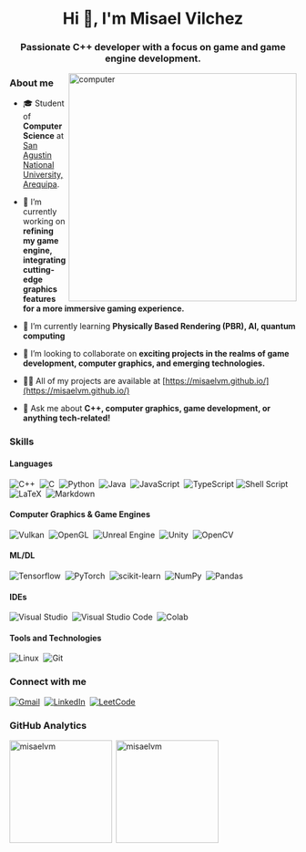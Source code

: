 <!--
**MisaelVM/MisaelVM** is a ✨ _special_ ✨ repository because its `README.md` (this file) appears on your GitHub profile.

Here are some ideas to get you started:

- 🔭 I’m currently working on ...
- 🌱 I’m currently learning ...
- 👯 I’m looking to collaborate on ...
- 🤔 I’m looking for help with ...
- 💬 Ask me about ...
- 📫 How to reach me: ...
- 😄 Pronouns: ...
- ⚡ Fun fact: ...
-->

<h1 align="center">Hi 👋, I'm Misael Vilchez</h1>
<h3 align="center">Passionate C++ developer with a focus on game and game engine development.</h3>

<img align="right" alt="computer" width="400" src="https://lauraehallcom.files.wordpress.com/2023/04/computersunset.gif" />

### About me

- 🎓 Student of **Computer Science** at [San Agustin National University, Arequipa](https://www.unsa.edu.pe/en/).

- 🔭 I’m currently working on **refining my game engine, integrating cutting-edge graphics features for a more immersive gaming experience.**

- 🌱 I’m currently learning **Physically Based Rendering (PBR), AI, quantum computing**

- 👯 I’m looking to collaborate on **exciting projects in the realms of game development, computer graphics, and emerging technologies.**

- 👨‍💻 All of my projects are available at [https://misaelvm.github.io/](https://misaelvm.github.io/)

- 💬 Ask me about **C++, computer graphics, game development, or anything tech-related!**

### Skills

#### Languages

![C++](https://img.shields.io/badge/C%2B%2B-00599C?style=for-the-badge&logo=c%2B%2B&logoColor=white)&nbsp;
![C](https://img.shields.io/badge/C-00599C?style=for-the-badge&logo=c&logoColor=white)&nbsp;
![Python](https://img.shields.io/badge/Python-3776AB?style=for-the-badge&logo=python&logoColor=white)&nbsp;
![Java](https://img.shields.io/badge/Java-ED8B00?style=for-the-badge&logo=openjdk&logoColor=white)&nbsp;
![JavaScript](https://img.shields.io/badge/JavaScript-F7DF1E?style=for-the-badge&logo=javascript&logoColor=black)&nbsp;
![TypeScript](https://img.shields.io/badge/TypeScript-007ACC?style=for-the-badge&logo=typescript&logoColor=white)
![Shell Script](https://img.shields.io/badge/Shell_Script-121011?style=for-the-badge&logo=gnu-bash&logoColor=white)&nbsp;
![LaTeX](https://img.shields.io/badge/latex-%23008080.svg?style=for-the-badge&logo=latex&logoColor=white)&nbsp;
![Markdown](https://img.shields.io/badge/markdown-%23000000.svg?style=for-the-badge&logo=markdown&logoColor=white)

#### Computer Graphics & Game Engines

![Vulkan](https://img.shields.io/badge/vulkan-ac162c?style=for-the-badge&logo=vulkan&logoColor=white)&nbsp;
![OpenGL](https://img.shields.io/badge/OpenGL-%23FFFFFF.svg?style=for-the-badge&logo=opengl)&nbsp;
![Unreal Engine](https://img.shields.io/badge/unrealengine-%23313131.svg?style=for-the-badge&logo=unrealengine&logoColor=white)&nbsp;
![Unity](https://img.shields.io/badge/unity-%23000000.svg?style=for-the-badge&logo=unity&logoColor=white)&nbsp;
![OpenCV](https://img.shields.io/badge/OpenCV-27338e?style=for-the-badge&logo=OpenCV&logoColor=white)

#### ML/DL

![Tensorflow](https://img.shields.io/badge/TensorFlow-FF6F00?style=for-the-badge&logo=tensorflow&logoColor=white)&nbsp;
![PyTorch](https://img.shields.io/badge/PyTorch-%23EE4C2C.svg?style=for-the-badge&logo=PyTorch&logoColor=white)&nbsp;
![scikit-learn](https://img.shields.io/badge/scikit--learn-%23F7931E.svg?style=for-the-badge&logo=scikit-learn&logoColor=white)&nbsp;
![NumPy](https://img.shields.io/badge/numpy-%23013243.svg?style=for-the-badge&logo=numpy&logoColor=white)&nbsp;
![Pandas](https://img.shields.io/badge/pandas-%23150458.svg?style=for-the-badge&logo=pandas&logoColor=white)

#### IDEs

![Visual Studio](https://img.shields.io/badge/Visual_Studio-5C2D91?style=for-the-badge&logo=visual%20studio&logoColor=white)&nbsp;
![Visual Studio Code](https://img.shields.io/badge/Visual_Studio_Code-0078D4?style=for-the-badge&logo=visual%20studio%20code&logoColor=white)&nbsp;
![Colab](https://img.shields.io/badge/Colab-F9AB00?style=for-the-badge&logo=googlecolab&color=525252)

#### Tools and Technologies

![Linux](https://img.shields.io/badge/Linux-FCC624?style=for-the-badge&logo=linux&logoColor=black)&nbsp;
![Git](https://img.shields.io/badge/git-%23F05033.svg?style=for-the-badge&logo=git&logoColor=white)

### Connect with me

[![Gmail](https://img.shields.io/badge/Gmail-D14836?style=for-the-badge&logo=gmail&logoColor=white)](mailto:mvilchezmo@unsa.edu.pe)&nbsp;
[![LinkedIn](https://img.shields.io/badge/linkedin-%230077B5.svg?style=for-the-badge&logo=linkedin&logoColor=white)](https://linkedin.com/in/misael-vilchez)&nbsp;
[![LeetCode](https://img.shields.io/badge/LeetCode-000000?style=for-the-badge&logo=LeetCode&logoColor=#d16c06)](https://leetcode.com/mvilchezmo/)

### GitHub Analytics

<p><img align="left" height="180em" src="https://github-readme-stats.vercel.app/api/top-langs?username=misaelvm&show_icons=true&theme=tokyonight&locale=en&layout=compact" alt="misaelvm" /></p>

<!-- <p>&nbsp;<img align="center" src="https://github-readme-stats.vercel.app/api?username=misaelvm&show_icons=true&theme=tokyonight&locale=en" alt="misaelvm" /></p> -->

<p>&nbsp;<img align="center" height="180em" src="https://github-readme-streak-stats.herokuapp.com/?user=misaelvm&theme=dark" alt="misaelvm" /></p>
